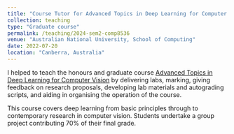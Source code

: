 ```yaml
---
title: "Course Tutor for Advanced Topics in Deep Learning for Computer Vision"
collection: teaching
type: "Graduate course"
permalink: /teaching/2024-sem2-comp8536 
venue: "Australian National University, School of Computing"
date: 2022-07-20
location: "Canberra, Australia"
---
```


I helped to teach the honours and graduate course [Advanced Topics in Deep Learning for Computer Vision](https://programsandcourses.anu.edu.au/2024/course/comp8536) by delivering labs, marking, giving feedback on research proposals, developing lab materials and autograding scripts, and aiding in organising the operation of the course.

This course covers deep learning from basic principles through to contemporary research in computer vision. Students undertake a group project contributing 70% of their final grade. 